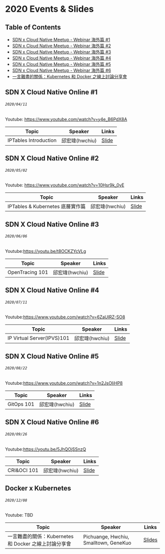 # 2020 Events & Slides

## Table of Contents

- [SDN x Cloud Native Meetup - Webinar 海外篇 #1](#sdn-x-cloud-native-online-1)
- [SDN x Cloud Native Meetup - Webinar 海外篇 #2](#sdn-x-cloud-native-online-2)
- [SDN x Cloud Native Meetup - Webinar 海外篇 #3](#sdn-x-cloud-native-online-3)
- [SDN x Cloud Native Meetup - Webinar 海外篇 #4](#sdn-x-cloud-native-online-4)
- [SDN x Cloud Native Meetup - Webinar 海外篇 #5](#snd-x-cloud-native-online-5)
- [SDN x Cloud Native Meetup - Webinar 海外篇 #6](#snd-x-cloud-native-online-6)
- [一言難盡的關係：Kubernetes 和 Docker 之線上討論分享會](#docker-x-kubernetes)

## SDN X Cloud Native Online #1
###### `2020/04/11`
Youtube: https://www.youtube.com/watch?v=y4e_B6PdX8A

| Topic       | Speaker        | Links |
|-------------|----------------|--------------|
| IPTables Introduction | 邱宏瑋(hwchiu) | [Slide](https://www.slideshare.net/hongweiqiu/iptables-introduction) |

## SDN X Cloud Native Online #2
###### `2020/05/02`
Youtube: https://www.youtube.com/watch?v=10Hsr9k_0yE

| Topic       | Speaker        | Links |
|-------------|----------------|--------------|
| IPTables & Kubernetes 底層實作篇 | 邱宏瑋(hwchiu) | [Slide](https://www.slideshare.net/hongweiqiu/iptables-and-kubernetes) |

## SDN X Cloud Native Online #3
###### `2020/06/06`
Youtube:https://youtu.be/t8OCKZYcVLg 

| Topic       | Speaker        | Links |
|-------------|----------------|--------------|
| OpenTracing 101 |  邱宏瑋(hwchiu) | [Slide](https://www.slideshare.net/hongweiqiu/opentracing-101) |

## SDN X Cloud Native Online #4
###### `2020/07/11`
Youtube:https://www.youtube.com/watch?v=6ZaUIRZ-SO8

| Topic       | Speaker        | Links |
|-------------|----------------|--------------|
| IP Virtual Server(IPVS)101 |  邱宏瑋(hwchiu) | [Slide](https://www.slideshare.net/hongweiqiu/ip-virtual-serveripvs-101) |

## SDN X Cloud Native Online #5
###### `2020/08/22`
Youtube:https://www.youtube.com/watch?v=1n2JsOIiHP8 

| Topic       | Speaker        | Links |
|-------------|----------------|--------------|
| GitOps 101 |  邱宏瑋(hwchiu) | [Slide](https://www.slideshare.net/hongweiqiu/introduction-to-gitops) |

## SDN X Cloud Native Online #6
###### `2020/09/26`
Youtube:https://youtu.be/5JhQOjSSnzQ

| Topic       | Speaker        | Links |
|-------------|----------------|--------------|
| CRI&OCI 101 |  邱宏瑋(hwchiu) | [Slide](https://www.slideshare.net/hongweiqiu/introduction-to-cri-and-oci) |

## Docker x Kubernetes
###### `2020/12/08`
Youtube: TBD

| Topic       | Speaker        | Links |
|-------------|----------------|--------------|
| 一言難盡的關係：Kubernetes 和 Docker 之線上討論分享會 | Pichuange, Hwchiu, Smalltown, GeneKuo | [Slides](https://www2.slideshare.net/hongweiqiu/the-relationship-between-docker-kubernetes-and-cri) |

